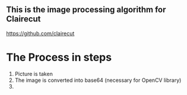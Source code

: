 ## This is the image processing algorithm for Clairecut

https://github.com/clairecut

# The Process in steps

1. Picture is taken
2. The image is converted into base64 (necessary for OpenCV library)
3. 